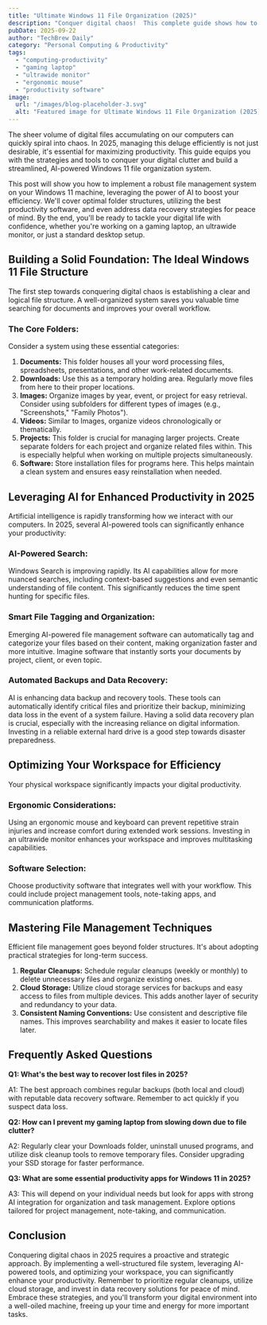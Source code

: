```yaml
---
title: "Ultimate Windows 11 File Organization (2025)"
description: "Conquer digital chaos!  This complete guide shows how to organize your Windows 11 files & boost productivity with AI.  Optimize your gaming laptop, ultrawide monitor, and ergonomic mouse setup. Read now!"
pubDate: 2025-09-22
author: "TechBrew Daily"
category: "Personal Computing & Productivity"
tags:
  - "computing-productivity"
  - "gaming laptop"
  - "ultrawide monitor"
  - "ergonomic mouse"
  - "productivity software"
image:
  url: "/images/blog-placeholder-3.svg"
  alt: "Featured image for Ultimate Windows 11 File Organization (2025)"
---
```


The sheer volume of digital files accumulating on our computers can quickly spiral into chaos.  In 2025, managing this deluge efficiently is not just desirable, it's essential for maximizing productivity. This guide equips you with the strategies and tools to conquer your digital clutter and build a streamlined, AI-powered Windows 11 file organization system.

This post will show you how to implement a robust file management system on your Windows 11 machine, leveraging the power of AI to boost your efficiency.  We'll cover optimal folder structures, utilizing the best productivity software, and even address data recovery strategies for peace of mind.  By the end, you'll be ready to tackle your digital life with confidence, whether you're working on a gaming laptop, an ultrawide monitor, or just a standard desktop setup.

## Building a Solid Foundation: The Ideal Windows 11 File Structure

The first step towards conquering digital chaos is establishing a clear and logical file structure.  A well-organized system saves you valuable time searching for documents and improves your overall workflow.

### The Core Folders:

Consider a system using these essential categories:

1.  **Documents:**  This folder houses all your word processing files, spreadsheets, presentations, and other work-related documents.
2.  **Downloads:** Use this as a temporary holding area. Regularly move files from here to their proper locations.
3.  **Images:** Organize images by year, event, or project for easy retrieval.  Consider using subfolders for different types of images (e.g., "Screenshots," "Family Photos").
4.  **Videos:**  Similar to Images, organize videos chronologically or thematically.
5.  **Projects:**  This folder is crucial for managing larger projects.  Create separate folders for each project and organize related files within.  This is especially helpful when working on multiple projects simultaneously.
6.  **Software:** Store installation files for programs here.  This helps maintain a clean system and ensures easy reinstallation when needed.


## Leveraging AI for Enhanced Productivity in 2025

Artificial intelligence is rapidly transforming how we interact with our computers. In 2025, several AI-powered tools can significantly enhance your productivity:

### AI-Powered Search:

Windows Search is improving rapidly.  Its AI capabilities allow for more nuanced searches, including context-based suggestions and even semantic understanding of file content.  This significantly reduces the time spent hunting for specific files.

### Smart File Tagging and Organization:

Emerging AI-powered file management software can automatically tag and categorize your files based on their content, making organization faster and more intuitive.  Imagine software that instantly sorts your documents by project, client, or even topic.

### Automated Backups and Data Recovery:

AI is enhancing data backup and recovery tools. These tools can automatically identify critical files and prioritize their backup, minimizing data loss in the event of a system failure.  Having a solid data recovery plan is crucial, especially with the increasing reliance on digital information.  Investing in a reliable external hard drive is a good step towards disaster preparedness.


## Optimizing Your Workspace for Efficiency

Your physical workspace significantly impacts your digital productivity.

### Ergonomic Considerations:

Using an ergonomic mouse and keyboard can prevent repetitive strain injuries and increase comfort during extended work sessions.  Investing in an ultrawide monitor enhances your workspace and improves multitasking capabilities.

### Software Selection:

Choose productivity software that integrates well with your workflow.  This could include project management tools, note-taking apps, and communication platforms.

## Mastering File Management Techniques

Efficient file management goes beyond folder structures.  It's about adopting practical strategies for long-term success.

1.  **Regular Cleanups:** Schedule regular cleanups (weekly or monthly) to delete unnecessary files and organize existing ones.
2.  **Cloud Storage:** Utilize cloud storage services for backups and easy access to files from multiple devices.  This adds another layer of security and redundancy to your data.
3.  **Consistent Naming Conventions:** Use consistent and descriptive file names. This improves searchability and makes it easier to locate files later.


##  Frequently Asked Questions

**Q1: What's the best way to recover lost files in 2025?**

A1: The best approach combines regular backups (both local and cloud) with reputable data recovery software.  Remember to act quickly if you suspect data loss.

**Q2:  How can I prevent my gaming laptop from slowing down due to file clutter?**

A2: Regularly clear your Downloads folder, uninstall unused programs, and utilize disk cleanup tools to remove temporary files.  Consider upgrading your SSD storage for faster performance.

**Q3:  What are some essential productivity apps for Windows 11 in 2025?**

A3:  This will depend on your individual needs but look for apps with strong AI integration for organization and task management.  Explore options tailored for project management, note-taking, and communication.


## Conclusion

Conquering digital chaos in 2025 requires a proactive and strategic approach. By implementing a well-structured file system, leveraging AI-powered tools, and optimizing your workspace, you can significantly enhance your productivity.  Remember to prioritize regular cleanups, utilize cloud storage, and invest in data recovery solutions for peace of mind.  Embrace these strategies, and you'll transform your digital environment into a well-oiled machine, freeing up your time and energy for more important tasks.